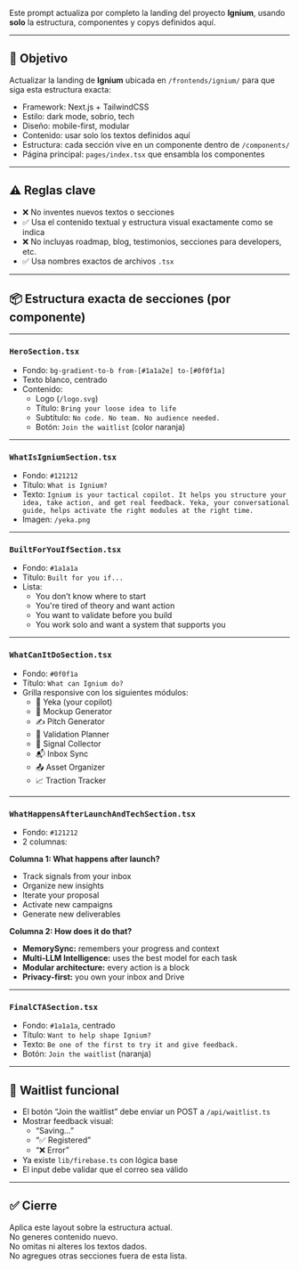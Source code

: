 
Este prompt actualiza por completo la landing del proyecto **Ignium**, usando **solo** la estructura, componentes y copys definidos aquí.

---

## 🎯 Objetivo

Actualizar la landing de **Ignium** ubicada en `/frontends/ignium/` para que siga esta estructura exacta:

- Framework: Next.js + TailwindCSS
- Estilo: dark mode, sobrio, tech
- Diseño: mobile-first, modular
- Contenido: usar solo los textos definidos aquí
- Estructura: cada sección vive en un componente dentro de `/components/`
- Página principal: `pages/index.tsx` que ensambla los componentes

---

## ⚠️ Reglas clave

- ❌ No inventes nuevos textos o secciones
- ✅ Usa el contenido textual y estructura visual exactamente como se indica
- ❌ No incluyas roadmap, blog, testimonios, secciones para developers, etc.
- ✅ Usa nombres exactos de archivos `.tsx`

---

## 📦 Estructura exacta de secciones (por componente)

---

### `HeroSection.tsx`

- Fondo: `bg-gradient-to-b from-[#1a1a2e] to-[#0f0f1a]`
- Texto blanco, centrado
- Contenido:
  - Logo (`/logo.svg`)
  - Título: `Bring your loose idea to life`
  - Subtítulo: `No code. No team. No audience needed.`
  - Botón: `Join the waitlist` (color naranja)

---

### `WhatIsIgniumSection.tsx`

- Fondo: `#121212`
- Título: `What is Ignium?`
- Texto:
  `Ignium is your tactical copilot. It helps you structure your idea, take action, and get real feedback. Yeka, your conversational guide, helps activate the right modules at the right time.`
- Imagen: `/yeka.png`

---

### `BuiltForYouIfSection.tsx`

- Fondo: `#1a1a1a`
- Título: `Built for you if...`
- Lista:
  - You don’t know where to start
  - You're tired of theory and want action
  - You want to validate before you build
  - You work solo and want a system that supports you

---

### `WhatCanItDoSection.tsx`

- Fondo: `#0f0f1a`
- Título: `What can Ignium do?`
- Grilla responsive con los siguientes módulos:
  - 🧠 Yeka (your copilot)
  - 🧱 Mockup Generator
  - ✍️ Pitch Generator
  - 🧪 Validation Planner
  - 💬 Signal Collector
  - 📬 Inbox Sync
  - 📤 Asset Organizer
  - 📈 Traction Tracker

---

### `WhatHappensAfterLaunchAndTechSection.tsx`

- Fondo: `#121212`
- 2 columnas:

**Columna 1: What happens after launch?**

- Track signals from your inbox  
- Organize new insights  
- Iterate your proposal  
- Activate new campaigns  
- Generate new deliverables  

**Columna 2: How does it do that?**

- **MemorySync:** remembers your progress and context  
- **Multi-LLM Intelligence:** uses the best model for each task  
- **Modular architecture:** every action is a block  
- **Privacy-first:** you own your inbox and Drive  

---

### `FinalCTASection.tsx`

- Fondo: `#1a1a1a`, centrado
- Título: `Want to help shape Ignium?`
- Texto: `Be one of the first to try it and give feedback.`
- Botón: `Join the waitlist` (naranja)

---

## 📨 Waitlist funcional

- El botón “Join the waitlist” debe enviar un POST a `/api/waitlist.ts`
- Mostrar feedback visual:
  - “Saving...”
  - “✅ Registered”
  - “❌ Error”
- Ya existe `lib/firebase.ts` con lógica base
- El input debe validar que el correo sea válido

---

## ✅ Cierre

Aplica este layout sobre la estructura actual.  
No generes contenido nuevo.  
No omitas ni alteres los textos dados.  
No agregues otras secciones fuera de esta lista.
